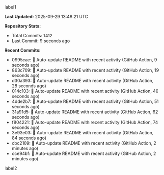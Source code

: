 
label1 
<!-- ACTIVITY_START -->
**Last Updated:** 2025-09-29 13:48:21 UTC

**Repository Stats:**
- Total Commits: 1412
- Last Commit: 9 seconds ago

**Recent Commits:**
- 0995cae: 🤖 Auto-update README with recent activity (GitHub Action, 9 seconds ago)
- 863c709: 🤖 Auto-update README with recent activity (GitHub Action, 19 seconds ago)
- d30a393: 🤖 Auto-update README with recent activity (GitHub Action, 28 seconds ago)
- 014c103: 🤖 Auto-update README with recent activity (GitHub Action, 40 seconds ago)
- 4dde2b7: 🤖 Auto-update README with recent activity (GitHub Action, 51 seconds ago)
- 31a91d5: 🤖 Auto-update README with recent activity (GitHub Action, 62 seconds ago)
- f804221: 🤖 Auto-update README with recent activity (GitHub Action, 74 seconds ago)
- 3e93e03: 🤖 Auto-update README with recent activity (GitHub Action, 84 seconds ago)
- cbc2109: 🤖 Auto-update README with recent activity (GitHub Action, 2 minutes ago)
- cce94bf: 🤖 Auto-update README with recent activity (GitHub Action, 2 minutes ago)
<!-- ACTIVITY_END -->

label2
